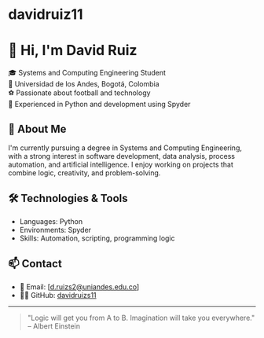 # davidruiz11
# 👋 Hi, I'm David Ruiz

🎓 Systems and Computing Engineering Student  
🏫 Universidad de los Andes, Bogotá, Colombia  
⚽ Passionate about football and technology  
🐍 Experienced in Python and development using Spyder

## 🚀 About Me

I'm currently pursuing a degree in Systems and Computing Engineering, with a strong interest in software development, data analysis, process automation, and artificial intelligence. I enjoy working on projects that combine logic, creativity, and problem-solving.

## 🛠️ Technologies & Tools

- Languages: Python  
- Environments: Spyder  
- Skills: Automation, scripting, programming logic

## 📫 Contact

- 📧 Email: [d.ruizs2@uniandes.edu.co]  
- 🧑‍💻 GitHub: [davidruizs11](https://github.com/davidruizs11)

---

> "Logic will get you from A to B. Imagination will take you everywhere." – Albert Einstein
